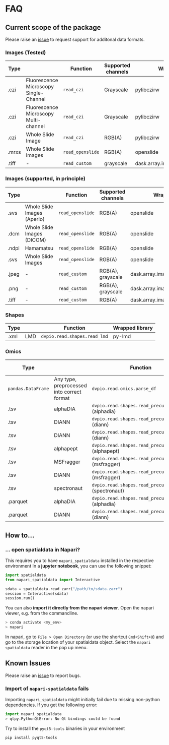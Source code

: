 # FAQ

## Current scope of the package

Please raise an [issue](https://github.com/lucas-diedrich/dvp-io/issues) to request support for additonal data formats.

### Images (Tested)

| Type  |                                        | Function         | Supported channels | Wrapped library                    |
| ----- | -------------------------------------- | ---------------- | ------------------ | ---------------------------------- |
| .czi  | Fluorescence Microscopy Single-Channel | `read_czi`       | Grayscale          | pylibczirw                         |
| .czi  | Fluorescence Microscopy Multi-channel  | `read_czi`       | Grayscale          | pylibczirw                         |
| .czi  | Whole Slide Image                      | `read_czi`       | RGB(A)             | pylibczirw                         |
| .mrxs | Whole Slide Images                     | `read_openslide` | RGB(A)             | openslide                          |
| .tiff | -                                      | `read_custom`    | grayscale          | dask.array.image/skimage.io.imread |

### Images (supported, in principle)

| Type  |                             | Function         | Supported channels | Wrapped library                    |
| ----- | --------------------------- | ---------------- | ------------------ | ---------------------------------- |
| .svs  | Whole Slide Images (Aperio) | `read_openslide` | RGB(A)             | openslide                          |
| .dcm  | Whole Slide Images (DICOM)  | `read_openslide` | RGB(A)             | openslide                          |
| .ndpi | Hamamatsu                   | `read_openslide` | RGB(A)             | openslide                          |
| .svs  | Whole Slide Images          | `read_openslide` | RGB(A)             | openslide                          |
| .jpeg | -                           | `read_custom`    | RGB(A), grayscale  | dask.array.image/skimage.io.imread |
| .png  | -                           | `read_custom`    | RGB(A), grayscale  | dask.array.image/skimage.io.imread |
| .tiff | -                           | `read_custom`    | RGB(A)             | dask.array.image/skimage.io.imread |

### Shapes

| Type |     | Function                     | Wrapped library |
| ---- | --- | ---------------------------- | --------------- |
| .xml | LMD | `dvpio.read.shapes.read_lmd` | py-lmd          |

### Omics

| Type               |                                            | Function                                               | Wrapped library |
| ------------------ | ------------------------------------------ | ------------------------------------------------------ | --------------- |
| `pandas.DataFrame` | Any type, preprocessed into correct format | `dvpio.read.omics.parse_df`                            | -               |
| .tsv               | alphaDIA                                   | `dvpio.read.shapes.read_precursor_table` (alphadia)    | alphabase       |
| .tsv               | DIANN                                      | `dvpio.read.shapes.read_precursor_table` (diann)       | alphabase       |
| .tsv               | DIANN                                      | `dvpio.read.shapes.read_precursor_table` (diann)       | alphabase       |
| .tsv               | alphapept                                  | `dvpio.read.shapes.read_precursor_table` (alphapept)   | alphabase       |
| .tsv               | MSFragger                                  | `dvpio.read.shapes.read_precursor_table` (msfragger)   | alphabase       |
| .tsv               | DIANN                                      | `dvpio.read.shapes.read_precursor_table` (msfragger)   | alphabase       |
| .tsv               | spectronaut                                | `dvpio.read.shapes.read_precursor_table` (spectronaut) | alphabase       |
| .parquet           | alphaDIA                                   | `dvpio.read.shapes.read_precursor_table` (alphadia)    | alphabase       |
| .parquet           | DIANN                                      | `dvpio.read.shapes.read_precursor_table` (diann)       | alphabase       |

## How to...

### ... open spatialdata in Napari?

This requires you to have `napari_spatialdata` installed in the respective environment
In a **jupyter notebook**, you can use the following snippet:

```python
import spatialdata
from napari_spatialdata import Interactive

sdata = spatialdata.read_zarr("/path/to/sdata.zarr")
session = Interactive(sdata)
session.run()
```

You can also **import it directly from the napari viewer**.
Open the napari viewer, e.g. from the commandline.

```bash
> conda activate <my_env>
> napari
```

In napari, go to `File > Open Directory` (or use the shortcut `Cmd+Shift+O`) and go to the storage location of your spatialdata object. Select the `napari spatialdata` reader in the pop up menu.

## Known Issues

Please raise an [issue](https://github.com/lucas-diedrich/dvp-io/issues) to report bugs.

### Import of `napari-spatialdata` fails

Importing `napari_spatialdata` might initially fail due to missing non-python dependencies. If you get the following error:

```python
import napari_spatialdata
> qtpy.PythonQtError: No Qt bindings could be found
```

Try to install the `pyqt5-tools` binaries in your environment

```bash
pip install pyqt5-tools
```

